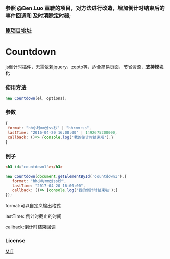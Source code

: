 
### 参照 @Ben.Luo 童鞋的项目，对方法进行改造，增加倒计时结束后的事件回调和 及时清除定时器;
### [原项目地址](https://github.com/qianniuc/countdown#readme)

# Countdown
js倒计时插件，无需依赖jquery，zepto等，适合简易页面，节省资源，**支持模块化**
### 使用方法
```js
new Countdown(el, options);
```
### 参数
```js
{
 format: "hh小时mm分ss秒" | "hh:mm:ss", 
 lastTime: "2016-04-20 16:00:00" | 1492675200000,
 callback: ()=> {console.log('我的倒计时结束啦');}
}
```
### 例子
```html
<h3 id="countdown1"></h3>
```
```js
new Countdown(document.getElementById('countdown1'),{
   format: "hh小时mm分ss秒",
   lastTime: "2017-04-20 16:00:00",
   callback: ()=> {console.log('我的倒计时结束啦');}
});
```
format:可以自定义输出格式  

lastTime: 倒计时截止的时间

callback:倒计时结束回调

### License
[MIT](https://opensource.org/licenses/MIT)